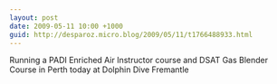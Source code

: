 ```yaml
---
layout: post
date: 2009-05-11 10:00 +1000
guid: http://desparoz.micro.blog/2009/05/11/t1766488933.html
---
```

Running a PADI Enriched Air Instructor course and DSAT Gas Blender Course in Perth today at Dolphin Dive Fremantle
